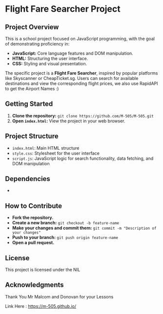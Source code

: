 # Flight Fare Searcher Project

## Project Overview

This is a school project focused on JavaScript programming, with the goal of demonstrating proficiency in:

* **JavaScript:** Core language features and DOM manipulation.
* **HTML:** Structuring the user interface.
* **CSS:** Styling and visual presentation.

The specific project is a **Flight Fare Searcher**, inspired by popular platforms like Skyscanner or CheapTicket.sg. Users can search for available destinations and view the corresponding flight prices,
we also use RapidAPI to get the Airport Names :)

## Getting Started

1. **Clone the repository:** `git clone https://github.com/M-505/M-505.git`
2. **Open `index.html`:** View the project in your web browser.

## Project Structure

* `index.html`: Main HTML structure
* `style.css`: Stylesheet for the user interface
* `script.js`: JavaScript logic for search functionality, data fetching, and DOM manipulation

## Dependencies

-

## How to Contribute

* **Fork the repository.**
* **Create a new branch:** `git checkout -b feature-name` 
* **Make your changes and commit them:** `git commit -m "Description of your changes"`
* **Push to your branch:** `git push origin feature-name`
* **Open a pull request.**

## License

This project is licensed under the NIL

## Acknowledgments
Thank You Mr Malcom and Donovan for your Lessons

Link Here : https://m-505.github.io/
